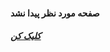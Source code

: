 <!DOCTYPE html>
<html lang="en">
<head>
    <meta charset="UTF-8">
    <meta name="viewport" content="width=device-width, initial-scale=1.0">
    <title>404</title>
</head>
<body>
    <h4>صفحه مورد نظر پیدا نشد</h4>
    <h5><a href="https://technopediait.github.io/pages">کلیک کن</a></h5>
</body>
</html>
